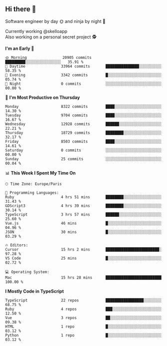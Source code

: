 ## Hi there 👋

Software engineer by day 🌞 and ninja by night 🌝

Currently working @skelloapp <br>
Also working on a personal secret project 🕵️

<!--START_SECTION:waka-->
**I'm an Early 🐤** 

```text
🌞 Morning                20905 commits       █████████░░░░░░░░░░░░░░░░   35.91 % 
🌆 Daytime                33964 commits       ███████████████░░░░░░░░░░   58.35 % 
🌃 Evening                3342 commits        █░░░░░░░░░░░░░░░░░░░░░░░░   05.74 % 
🌙 Night                  0 commits           ░░░░░░░░░░░░░░░░░░░░░░░░░   00.00 % 
```
📅 **I'm Most Productive on Thursday** 

```text
Monday                   8322 commits        ████░░░░░░░░░░░░░░░░░░░░░   14.30 % 
Tuesday                  9704 commits        ████░░░░░░░░░░░░░░░░░░░░░   16.67 % 
Wednesday                12928 commits       ██████░░░░░░░░░░░░░░░░░░░   22.21 % 
Thursday                 18729 commits       ████████░░░░░░░░░░░░░░░░░   32.17 % 
Friday                   8503 commits        ████░░░░░░░░░░░░░░░░░░░░░   14.61 % 
Saturday                 0 commits           ░░░░░░░░░░░░░░░░░░░░░░░░░   00.00 % 
Sunday                   25 commits          ░░░░░░░░░░░░░░░░░░░░░░░░░   00.04 % 
```


📊 **This Week I Spent My Time On** 

```text
🕑︎ Time Zone: Europe/Paris

💬 Programming Languages: 
Ruby                     4 hrs 51 mins       ████████░░░░░░░░░░░░░░░░░   31.43 % 
GDScript3                4 hrs 39 mins       ████████░░░░░░░░░░░░░░░░░   30.14 % 
TypeScript               3 hrs 57 mins       ██████░░░░░░░░░░░░░░░░░░░   25.60 % 
Vue.js                   46 mins             █░░░░░░░░░░░░░░░░░░░░░░░░   04.96 % 
JSON                     30 mins             █░░░░░░░░░░░░░░░░░░░░░░░░   03.29 % 

🔥 Editors: 
Cursor                   15 hrs 2 mins       ████████████████████████░   97.28 % 
VS Code                  25 mins             █░░░░░░░░░░░░░░░░░░░░░░░░   02.72 % 

💻 Operating System: 
Mac                      15 hrs 28 mins      █████████████████████████   100.00 % 
```

**I Mostly Code in TypeScript** 

```text
TypeScript               22 repos            █████████████████░░░░░░░░   68.75 % 
Ruby                     4 repos             ███░░░░░░░░░░░░░░░░░░░░░░   12.50 % 
Vue                      3 repos             ██░░░░░░░░░░░░░░░░░░░░░░░   09.38 % 
HTML                     1 repo              █░░░░░░░░░░░░░░░░░░░░░░░░   03.12 % 
Python                   1 repo              █░░░░░░░░░░░░░░░░░░░░░░░░   03.12 % 
```




<!--END_SECTION:waka-->

<!--
**antoinelncl/antoinelncl** is a ✨ _special_ ✨ repository because its `README.md` (this file) appears on your GitHub profile.

Here are some ideas to get you started:

- 🔭 I’m currently working on ...
- 🌱 I’m currently learning ...
- 👯 I’m looking to collaborate on ...
- 🤔 I’m looking for help with ...
- 💬 Ask me about ...
- 📫 How to reach me: ...
- 😄 Pronouns: ...
- ⚡ Fun fact: ...
-->
